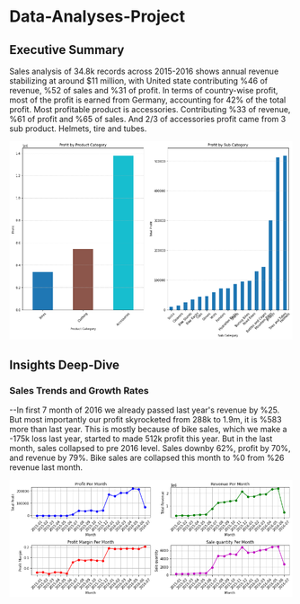 # Data-Analyses-Project

## Executive Summary

Sales analysis of 34.8k records across 2015-2016 shows annual revenue stabilizing at around $11 million, with United state contributing %46 of revenue, %52 of sales and %31 of profit. In terms of country-wise profit, most of the profit is earned from Germany, accounting for 42% of the total profit.
Most profitable product is accessories. Contributing %33 of revenue, %61 of profit and %65 of sales. And 2/3 of accessories profit came from 3 sub product. Helmets, tire and tubes.

![Profit by Product Category and Sub Varegory](dataVisualizations/ProfitbyProductCategory.png)


## Insights Deep-Dive

### Sales Trends and Growth Rates

--In first 7 month of 2016 we already passed last year's revenue by %25. But most importantly our profit skyrocketed from 288k to 1.9m, it is %583 more than last year. This is mostly because of bike sales, which we make a -175k loss last year, started to made 512k profit this year.
But in the last month, sales collapsed to pre 2016 level. Sales downby 62%, profit by 70%, and revenue by 79%. Bike sales are collapsed this month to %0 from %26 revenue last month.

![Profit Per Month Plot Line](dataVisualizations/beyaz.png)
